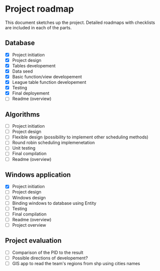 ﻿# Project roadmap
This document sketches up the project. Detailed roadmaps with checklists
 are included in each of the parts.

## Database

+ [x] Project initiation
+ [x] Project design
+ [x] Tables developement
+ [x] Data seed
+ [x] Basic function/view developement
+ [x] League table function developement
+ [x] Testing
+ [x] Final deployement
+ [ ] Readme (overview)

## Algorithms

+ [ ] Project initiation
+ [ ] Project design
+ [ ] Flexible design (possibility to implement other scheduling methods)
+ [ ] Round robin scheduling implemenetation
+ [ ] Unit testing
+ [ ] Final compilation
+ [ ] Readme (overview)

## Windows application

+ [x] Project initiation
+ [ ] Project design
+ [ ] Windows design
+ [ ] Binding windows to database using Entity
+ [ ] Testing
+ [ ] Final compilation
+ [ ] Readme (overview)
+ [ ] Project overview

## Project evaluation

+ [ ] Comparison of the PID to the result
+ [ ] Possible directions of developement?
+ [ ] GIS app to read the team's regions from shp using cities names